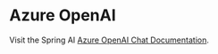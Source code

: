 # Azure OpenAI

Visit the Spring AI [Azure OpenAI Chat Documentation](https://docs.spring.io/spring-ai/reference/api/clients/azure-openai-chat.html).